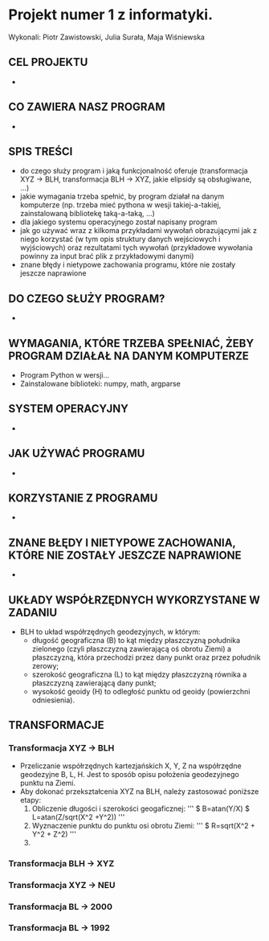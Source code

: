 # Projekt numer 1 z informatyki.
 Wykonali: Piotr Zawistowski, Julia Surała, Maja Wiśniewska

## CEL PROJEKTU
  * 

## CO ZAWIERA NASZ PROGRAM
  * 

## 


## SPIS TREŚCI 
 * do czego służy program i jaką funkcjonalność oferuje (transformacja XYZ -> BLH, transformacja BLH -> XYZ, jakie elipsidy są obsługiwane, ...)
 * jakie wymagania trzeba spełnić, by program działał na danym komputerze (np. trzeba mieć pythona w wesji takiej-a-takiej, 
      zainstalowaną bibliotekę taką-a-taką, ...)
 * dla jakiego systemu operacyjnego został napisany program 
 * jak go używać wraz z kilkoma przykładami wywołań obrazującymi jak z niego korzystać (w tym opis struktury danych wejściowych i wyjściowych) 
      oraz rezultatami tych wywołań (przykładowe wywołania powinny za input brać plik z przykładowymi danymi)
 * znane błędy i nietypowe zachowania programu, które nie zostały jeszcze naprawione


## DO CZEGO SŁUŻY PROGRAM?
  * 
  
## WYMAGANIA, KTÓRE TRZEBA SPEŁNIAĆ, ŻEBY PROGRAM DZIAŁAŁ NA DANYM KOMPUTERZE
  * Program Python w wersji...
  * Zainstalowane biblioteki: numpy, math, argparse
 
## SYSTEM OPERACYJNY 
  * 
 
## JAK UŻYWAĆ PROGRAMU 
  * 
  
## KORZYSTANIE Z PROGRAMU 
  * 

## ZNANE BŁĘDY I NIETYPOWE ZACHOWANIA, KTÓRE NIE ZOSTAŁY JESZCZE NAPRAWIONE
  * 

## UKŁADY WSPÓŁRZĘDNYCH WYKORZYSTANE W ZADANIU
  * BLH to układ współrzędnych geodezyjnych, w którym:
     * długość geograficzna (B) to kąt między płaszczyzną południka zielonego (czyli płaszczyzną zawierającą oś obrotu Ziemi) a płaszczyzną, która przechodzi przez dany punkt oraz przez południk zerowy;
     * szerokość geograficzna (L) to kąt między płaszczyzną równika a płaszczyzną zawierającą dany punkt;
     * wysokość geoidy (H) to odległość punktu od geoidy (powierzchni odniesienia).



## TRANSFORMACJE
 ### Transformacja XYZ -> BLH
 - Przeliczanie współrzędnych kartezjańskich X, Y, Z na współrzędne geodezyjne B, L, H. Jest to  sposób opisu położenia geodezyjnego punktu na Ziemi. 
 - Aby dokonać przekształcenia XYZ na BLH, należy zastosować poniższe etapy:
    1. Obliczenie długości i szerokości geogaficznej: 
   '''
    $ B=atan(Y/X)
    $ L=atan(Z/sqrt(X^2 +Y^2))
   ''' 
    2. Wyznaczenie punktu do punktu osi obrotu Ziemi:
    '''
    $ R=sqrt(X^2 + Y^2 + Z^2)
    '''
    3. 
 
 ### Transformacja BLH -> XYZ
 
 ### Transformacja XYZ -> NEU
 
 ### Transformacja BL -> 2000
 
 ### Transformacja BL -> 1992
 
 

 
 
